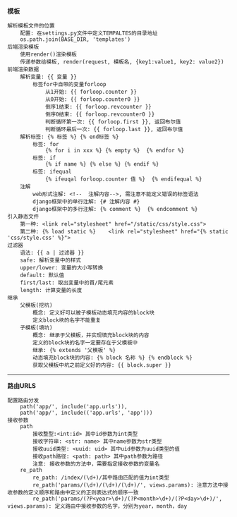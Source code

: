 **模板**

	解析模板文件的位置
		配置: 在settings.py文件中定义TEMPALTES的目录地址
		os.path.join(BASE_DIR, 'templates')
	后端渲染模板
		使用render()渲染模板
		传递参数给模板, render(request, 模板名, {key1:value1, key2: value2})
	前端渲染数据
		解析变量: {{ 变量 }}
			标签for中自带的变量forloop
				从1开始: {{ forloop.counter }}
				从0开始: {{ forloop.counter0 }}
				倒序1结束: {{ forloop.revcounter }}
				倒序0结束: {{ forloop.revcounter0 }}
				判断循环第一次: {{ forloop.first }}, 返回布尔值
				判断循环最后一次: {{ forloop.last }}, 返回布尔值
		解析标签: {% 标签 %} {% end标签 %}
			标签: for
				{% for i in xxx %} {% empty %}  {% endfor %}
			标签: if
				{% if name %} {% else %} {% endif %}
			标签: ifequal
				{% ifeuqal forloop.counter 值 %}  {% endifequal %}
		注解
			web形式注解: <!--  注解内容-->, 需注意不能定义错误的标签语法
			django框架中的单行注解: {# 注解内容 #}
			django框架中的多行注解: {% comment %}  {% endcomment %}
	引入静态文件
		第一种: <link rel="stylesheet" href="/static/css/style.css">
		第二种: {% load static %}    <link rel="stylesheet" href="{% static 'css/style.css' %}">
	过滤器
		语法: {{ a | 过滤器 }}
		safe: 解析变量中的样式
		upper/lower: 变量的大小写转换
		default: 默认值
		first/last: 取出变量中的首/尾元素
		length: 计算变量的长度
	继承
		父模板(挖坑)
			概念: 定义好可以被子模板动态填充内容的block块
			定义block块的名字不能重复
		子模板(填坑)
			概念: 继承于父模板，并实现填充block块的内容
			定义的block块的名字一定要存在于父模板中
			继承: {% extends '父模板' %}
			动态填充block块的内容: {% block 名称 %} {% endblock %}
			获取父模板中坑之前定义好的内容: {{ block.super }}


---

**路由URLS**

	配置路由分发
		path('app/', include('app.urls')),
		path('app/', include(('app.urls', 'app')))
	接收参数
		path
			接收整型:<int:id> 其中id参数为int类型
			接收字符串: <str: name> 其中name参数为str类型
			接收uuid类型: <uuid: uid> 其中uid参数为uuid类型的值
			接收path路径: <path: path> 其中path参数为路径
			注意: 接收参数的方法中，需要指定接收参数的变量名
		re_path
			re_path: /index/(\d+)/其中路由匹配的值为int类型
			re_path('params/(\d+)/(\d+)/(\d+)/', views.params): 注意方法中接收参数的定义顺序和路由中定义的正则表达式的顺序一致
			re_path('params/(?P<year>\d+)/(?P<month>\d+)/(?P<day>\d+)/', views.params): 定义路由中接收参数的名字，分别为year，month，day